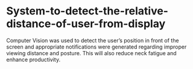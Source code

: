 # System-to-detect-the-relative-distance-of-user-from-display
Computer Vision was used to detect the user’s position in front of the screen and appropriate notifications were generated regarding improper viewing distance and posture. This will also reduce neck fatigue and enhance productivity.
